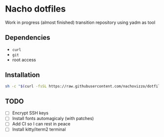 # Nacho dotfiles

Work in progress (almost finished) transition repository using yadm as tool

## Dependencies

- `curl`
- `git`
- root access

## Installation

```sh
sh -c "$(curl -fsSL https://raw.githubusercontent.com/nachovizzo/dotfiles/main/.config/yadm/install.sh)" "" --decrypt
```

## TODO

- [ ] Encrypt SSH keys
- [ ] Install fonts automagicaly (with patches)
- [ ] Add CI so I can rest in peace
- [ ] Install kitty/iterm2 terminal
